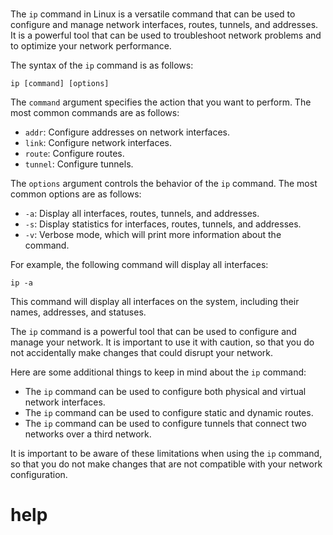 # 

The `ip` command in Linux is a versatile command that can be used to configure and manage network interfaces, routes, tunnels, and addresses. It is a powerful tool that can be used to troubleshoot network problems and to optimize your network performance.

The syntax of the `ip` command is as follows:

```
ip [command] [options]
```

The `command` argument specifies the action that you want to perform. The most common commands are as follows:

* `addr`: Configure addresses on network interfaces.
* `link`: Configure network interfaces.
* `route`: Configure routes.
* `tunnel`: Configure tunnels.

The `options` argument controls the behavior of the `ip` command. The most common options are as follows:

* `-a`: Display all interfaces, routes, tunnels, and addresses.
* `-s`: Display statistics for interfaces, routes, tunnels, and addresses.
* `-v`: Verbose mode, which will print more information about the command.

For example, the following command will display all interfaces:

```
ip -a
```

This command will display all interfaces on the system, including their names, addresses, and statuses.

The `ip` command is a powerful tool that can be used to configure and manage your network. It is important to use it with caution, so that you do not accidentally make changes that could disrupt your network.

Here are some additional things to keep in mind about the `ip` command:

* The `ip` command can be used to configure both physical and virtual network interfaces.
* The `ip` command can be used to configure static and dynamic routes.
* The `ip` command can be used to configure tunnels that connect two networks over a third network.

It is important to be aware of these limitations when using the `ip` command, so that you do not make changes that are not compatible with your network configuration.



# help 

```

```
